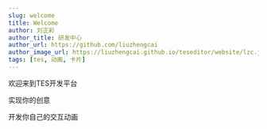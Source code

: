 ```yaml
---
slug: welcome
title: Welcome
author: 刘正彩
author_title: 研发中心
author_url: https://github.com/liuzhengcai
author_image_url: https://liuzhengcai.github.io/teseditor/website/lzc.jpg
tags: [tes, 动画, 卡片]
---
```


欢迎来到TES开发平台

<!--truncate-->

实现你的创意

开发你自己的交互动画




